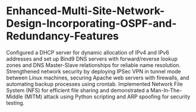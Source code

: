 # Enhanced-Multi-Site-Network-Design-Incorporating-OSPF-and-Redundancy-Features
Configured a DHCP server for dynamic allocation of IPv4 and IPv6 addresses and set up Bind9 DNS servers with forward/reverse lookup zones and DNS Master-Slave relationships for reliable name resolution.
Strengthened network security by deploying IPSec VPN in tunnel mode between Linux machines, securing Apache web servers with firewalls, and automating backup processes using crontab.
Implemented Network File System (NFS) for efficient file sharing and demonstrated a Man-In-The-Middle (MITM) attack using Python scripting and ARP spoofing for security testing.
